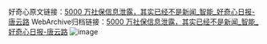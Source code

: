 好奇心原文链接：[5000 万社保信息泄露，其实已经不是新闻_智能_好奇心日报-唐云路](https://www.qdaily.com/articles/8812.html)
WebArchive归档链接：[5000 万社保信息泄露，其实已经不是新闻_智能_好奇心日报-唐云路](http://web.archive.org/web/20190623153438/https://www.qdaily.com/articles/8812.html)
![image](http://ww3.sinaimg.cn/large/007d5XDply1g3vdu43vq4j30u0396hdt)